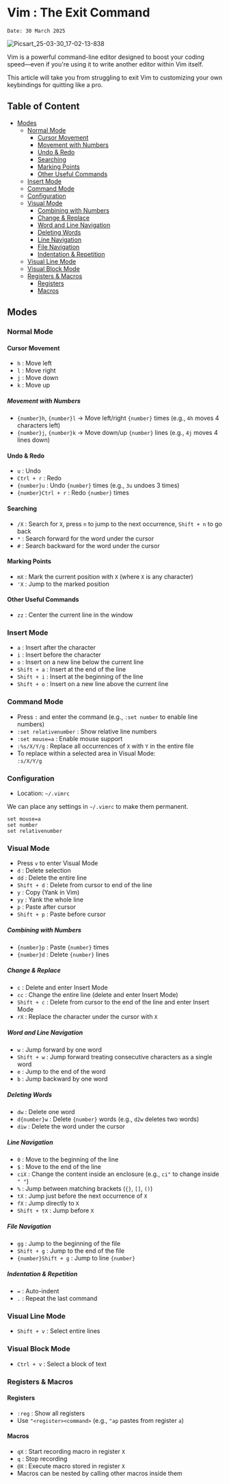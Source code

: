 # Vim : The Exit Command

`Date: 30 March 2025`

![Picsart_25-03-30_17-02-13-838](https://github.com/user-attachments/assets/89be7c0c-c2c1-4b4c-96fc-02a9db7ed9a4)

Vim is a powerful command-line editor designed to boost your coding speed—even if you're using it to write another editor within Vim itself.

This article will take you from struggling to exit Vim to customizing your own keybindings for quitting like a pro.

## Table of Content

- [Modes](#modes)
  - [Normal Mode](#normal-mode)
    - [Cursor Movement](#cursor-movement)
    - [Movement with Numbers](#movement-with-numbers)
    - [Undo & Redo](#undo--redo)
    - [Searching](#searching)
    - [Marking Points](#marking-points)
    - [Other Useful Commands](#other-useful-commands)
  - [Insert Mode](#insert-mode)
  - [Command Mode](#command-mode)
  - [Configuration](#configuration)
  - [Visual Mode](#visual-mode)
    - [Combining with Numbers](#combining-with-numbers)
    - [Change & Replace](#change--replace)
    - [Word and Line Navigation](#word-and-line-navigation)
    - [Deleting Words](#deleting-words)
    - [Line Navigation](#line-navigation)
    - [File Navigation](#file-navigation)
    - [Indentation & Repetition](#indentation--repetition)
  - [Visual Line Mode](#visual-line-mode)
  - [Visual Block Mode](#visual-block-mode)
  - [Registers & Macros](#registers--macros)
    - [Registers](#registers)
    - [Macros](#macros)



## Modes

### Normal Mode

#### Cursor Movement

- `h` : Move left  
- `l` : Move right  
- `j` : Move down  
- `k` : Move up  

##### Movement with Numbers

- `{number}h`, `{number}l` → Move left/right `{number}` times (e.g., `4h` moves 4 characters left)
- `{number}j`, `{number}k` → Move down/up `{number}` lines (e.g., `4j` moves 4 lines down)

#### Undo & Redo

- `u` : Undo
- `Ctrl + r` : Redo
- `{number}u` : Undo `{number}` times (e.g., `3u` undoes 3 times)
- `{number}Ctrl + r` : Redo `{number}` times

#### Searching

- `/X` : Search for `X`, press `n` to jump to the next occurrence, `Shift + n` to go back
- `*` : Search forward for the word under the cursor
- `#` : Search backward for the word under the cursor

#### Marking Points

- `mX` : Mark the current position with `X` (where `X` is any character)
- `'X` : Jump to the marked position

#### Other Useful Commands

- `zz` : Center the current line in the window

### Insert Mode

- `a` : Insert after the character  
- `i` : Insert before the character  
- `o` : Insert on a new line below the current line  
- `Shift + a` : Insert at the end of the line  
- `Shift + i` : Insert at the beginning of the line  
- `Shift + o` : Insert on a new line above the current line  

### Command Mode

- Press `:` and enter the command (e.g., `:set number` to enable line numbers)
- `:set relativenumber` : Show relative line numbers
- `:set mouse=a` : Enable mouse support
- `:%s/X/Y/g` : Replace all occurrences of `X` with `Y` in the entire file
- To replace within a selected area in Visual Mode:  
  `:s/X/Y/g`

### Configuration

- Location: `~/.vimrc`

We can place any settings in `~/.vimrc` to make them permanent.

```
set mouse=a
set number
set relativenumber
```

### Visual Mode

- Press `v` to enter Visual Mode
- `d` : Delete selection
- `dd` : Delete the entire line
- `Shift + d` : Delete from cursor to end of the line
- `y` : Copy (Yank in Vim)
- `yy` : Yank the whole line
- `p` : Paste after cursor
- `Shift + p` : Paste before cursor

##### Combining with Numbers

- `{number}p` : Paste `{number}` times
- `{number}d` : Delete `{number}` lines

##### Change & Replace

- `c` : Delete and enter Insert Mode
- `cc` : Change the entire line (delete and enter Insert Mode)
- `Shift + c` : Delete from cursor to the end of the line and enter Insert Mode
- `rX` : Replace the character under the cursor with `X`

##### Word and Line Navigation

- `w` : Jump forward by one word
- `Shift + w` : Jump forward treating consecutive characters as a single word
- `e` : Jump to the end of the word
- `b` : Jump backward by one word

##### Deleting Words

- `dw` : Delete one word
- `d{number}w` : Delete `{number}` words (e.g., `d2w` deletes two words)
- `diw` : Delete the word under the cursor

##### Line Navigation

- `0` : Move to the beginning of the line
- `$` : Move to the end of the line
- `ciX` : Change the content inside an enclosure (e.g., `ci"` to change inside `" "`)
- `%` : Jump between matching brackets (`{}`, `[]`, `()`)
- `tX` : Jump just before the next occurrence of `X`
- `fX` : Jump directly to `X`
- `Shift + tX` : Jump before `X`

##### File Navigation

- `gg` : Jump to the beginning of the file
- `Shift + g` : Jump to the end of the file
- `{number}Shift + g` : Jump to line `{number}`

##### Indentation & Repetition

- `=` : Auto-indent
- `.` : Repeat the last command

### Visual Line Mode

- `Shift + v` : Select entire lines

### Visual Block Mode

- `Ctrl + v` : Select a block of text

### Registers & Macros

#### Registers

- `:reg` : Show all registers
- Use `"<register><command>` (e.g., `"ap` pastes from register `a`)

#### Macros

- `qX` : Start recording macro in register `X`
- `q` : Stop recording
- `@X` : Execute macro stored in register `X`
- Macros can be nested by calling other macros inside them
